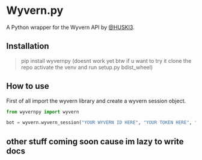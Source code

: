 # Wyvern.py
A Python wrapper for the Wyvern API by [@HUSKI3](https://github.com/HUSKI3).

## Installation
> pip install wyvernpy (doesnt work yet btw if u want to try it clone the repo activate the venv and run setup.py bdist_wheel)

## How to use
First of all import the wyvern library and create a wyvern session object.
```python
from wyvernpy import wyvern 

bot = wyvern.wyvern_session("YOUR WYVERN ID HERE", "YOUR TOKEN HERE", "COMMAND_PREFIX")
```
## other stuff coming soon cause im lazy to write docs
